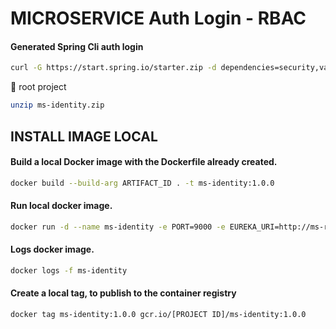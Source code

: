 # MICROSERVICE Auth Login - RBAC

#### Generated Spring Cli auth login

```bash
curl -G https://start.spring.io/starter.zip -d dependencies=security,validation,devtools,lombok,actuator,prometheus,web,data-jpa,postgresql -d version=1.0.0 -d bootVersion=2.4.5.RELEASE -d javaVersion=11 -d language=java -d packaging=jar -d type=gradle-project -d groupId=org.hta -d packageName=org.hta -d artifactId=ms-identity -d name=ms-identity -d applicationName=Identity -o ms-identity.zip
```

:file_folder: root project

```bash
unzip ms-identity.zip
```

## INSTALL IMAGE LOCAL

#### Build a local Docker image with the Dockerfile already created.

```bash
docker build --build-arg ARTIFACT_ID . -t ms-identity:1.0.0
```

#### Run local docker image.

```bash
docker run -d --name ms-identity -e PORT=9000 -e EUREKA_URI=http://ms-registry:8761 -e MS_CONFIG_SERVER=http://ms-config-properties:8088 -p 9000:9000 --network=microservice ms-identity:1.0.0
```

#### Logs docker image.

```bash
docker logs -f ms-identity
```

#### Create a local tag, to publish to the container registry

```bash
docker tag ms-identity:1.0.0 gcr.io/[PROJECT ID]/ms-identity:1.0.0
```